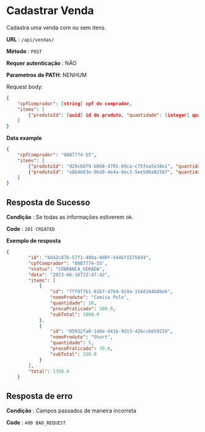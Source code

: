 # Cadastrar Venda

Cadastra uma venda com ou sem itens.

**URL** : `/api/vendas/`

**Método** : `POST`

**Requer autenticação** : NÃO

**Parametros de PATH**: NENHUM

Request body:

```json
{
    "cpfComprador": [string] cpf do comprador,
    "items": [
        {"produtoId": [uuid] id do produto, "quantidade": [integer] quantidade do mesmo produto}
    ]
}
```

**Data example**

```json
{
    "cpfComprador": "0887774-55",
    "items": [
        {"produtoId": "d29c88f9-b068-4701-89ca-c75fea5e38e1", "quantidade": 10},
        {"produtoId": "e864b83e-9ba9-4e4a-8ec3-5ee500a82507", "quantidade": 5}
    ]
}
```

## Resposta de Sucesso

**Condição** : Se todas as informações estiverem ok.

**Code** : `201 CREATED`

**Exemplo de resposta**

```json
{
        "id": "8d42c87b-57f1-49ba-9d0f-d446f1575834",
        "cpfComprador": "0887774-55",
        "status": "COBRANCA_GERADA",
        "data": "2023-06-16T22:47:42",
        "items": [
            {
                "id": "fff0f7b1-81b7-47b4-919a-154d184b8be6",
                "nomeProduto": "Camisa Polo",
                "quantidade": 10,
                "precoPraticado": 100.0,
                "subTotal": 1000.0
            },
            {
                "id": "05932fa0-148e-441b-9d13-426cc6e59219",
                "nomeProduto": "Short",
                "quantidade": 5,
                "precoPraticado": 70.0,
                "subTotal": 350.0
            }
        ],
        "total": 1350.0
    }
```
## Resposta de erro

**Condição** : Campos passados de maneira incorreta

**Code** : `400 BAD_REQUEST`